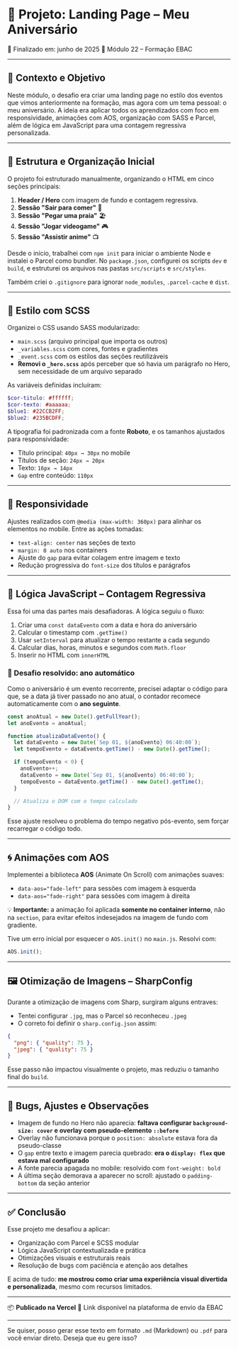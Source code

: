 # 📘 Projeto: Landing Page – Meu Aniversário

📅 Finalizado em: junho de 2025
🎯 Módulo 22 – Formação EBAC

---

## 🧠 Contexto e Objetivo

Neste módulo, o desafio era criar uma landing page no estilo dos eventos que vimos anteriormente na formação, mas agora com um tema pessoal: o meu aniversário. A ideia era aplicar todos os aprendizados com foco em responsividade, animações com AOS, organização com SASS e Parcel, além de lógica em JavaScript para uma contagem regressiva personalizada.

---

## 🧱 Estrutura e Organização Inicial

O projeto foi estruturado manualmente, organizando o HTML em cinco seções principais:

1. **Header / Hero** com imagem de fundo e contagem regressiva.
2. **Sessão "Sair para comer"** 🍔
3. **Sessão "Pegar uma praia"** 🏖️
4. **Sessão "Jogar videogame"** 🎮
5. **Sessão "Assistir anime"** 📺

Desde o início, trabalhei com `npm init` para iniciar o ambiente Node e instalei o Parcel como bundler. No `package.json`, configurei os scripts `dev` e `build`, e estruturei os arquivos nas pastas `src/scripts` e `src/styles`.

Também criei o `.gitignore` para ignorar `node_modules`, `.parcel-cache` e `dist`.

---

## 🎨 Estilo com SCSS

Organizei o CSS usando SASS modularizado:

* `main.scss` (arquivo principal que importa os outros)
* `_variables.scss` com cores, fontes e gradientes
* `_event.scss` com os estilos das seções reutilizáveis
* **Removi o `_hero.scss`** após perceber que só havia um parágrafo no Hero, sem necessidade de um arquivo separado

As variáveis definidas incluíram:

```scss
$cor-titulo: #ffffff;
$cor-texto: #aaaaaa;
$blue1: #22CCB2FF;
$blue2: #235BCDFF;
```

A tipografia foi padronizada com a fonte **Roboto**, e os tamanhos ajustados para responsividade:

* Título principal: `40px → 30px` no mobile
* Títulos de seção: `24px → 20px`
* Texto: `16px → 14px`
* `Gap` entre conteúdo: `110px`

---

## 📏 Responsividade

Ajustes realizados com `@media (max-width: 360px)` para alinhar os elementos no mobile. Entre as ações tomadas:

* `text-align: center` nas seções de texto
* `margin: 0 auto` nos containers
* Ajuste do `gap` para evitar colagem entre imagem e texto
* Redução progressiva do `font-size` dos títulos e parágrafos

---

## 🧠 Lógica JavaScript – Contagem Regressiva

Essa foi uma das partes mais desafiadoras. A lógica seguiu o fluxo:

1. Criar uma `const dataEvento` com a data e hora do aniversário
2. Calcular o timestamp com `.getTime()`
3. Usar `setInterval` para atualizar o tempo restante a cada segundo
4. Calcular dias, horas, minutos e segundos com `Math.floor`
5. Inserir no HTML com `innerHTML`

### 🧩 Desafio resolvido: ano automático

Como o aniversário é um evento recorrente, precisei adaptar o código para que, se a data já tiver passado no ano atual, o contador recomece automaticamente com o **ano seguinte**.

```js
const anoAtual = new Date().getFullYear();
let anoEvento = anoAtual;

function atualizaDataEvento() {
  let dataEvento = new Date(`Sep 01, ${anoEvento} 06:40:00`);
  let tempoEvento = dataEvento.getTime() - new Date().getTime();

  if (tempoEvento < 0) {
    anoEvento++;
    dataEvento = new Date(`Sep 01, ${anoEvento} 06:40:00`);
    tempoEvento = dataEvento.getTime() - new Date().getTime();
  }

  // Atualiza o DOM com o tempo calculado
}
```

Esse ajuste resolveu o problema do tempo negativo pós-evento, sem forçar recarregar o código todo.

---

## 🌀 Animações com AOS

Implementei a biblioteca **AOS** (Animate On Scroll) com animações suaves:

* `data-aos="fade-left"` para sessões com imagem à esquerda
* `data-aos="fade-right"` para sessões com imagem à direita

💡 **Importante:** a animação foi aplicada **somente no container interno**, não na `section`, para evitar efeitos indesejados na imagem de fundo com gradiente.

Tive um erro inicial por esquecer o `AOS.init()` no `main.js`. Resolvi com:

```js
AOS.init();
```

---

## 🖼️ Otimização de Imagens – SharpConfig

Durante a otimização de imagens com Sharp, surgiram alguns entraves:

* Tentei configurar `.jpg`, mas o Parcel só reconheceu `.jpeg`
* O correto foi definir o `sharp.config.json` assim:

```json
{
  "png": { "quality": 75 },
  "jpeg": { "quality": 75 }
}
```

Esse passo não impactou visualmente o projeto, mas reduziu o tamanho final do `build`.

---

## 🧩 Bugs, Ajustes e Observações

* Imagem de fundo no Hero não aparecia: **faltava configurar `background-size: cover` e overlay com pseudo-elemento `::before`**
* Overlay não funcionava porque o `position: absolute` estava fora da pseudo-classe
* O `gap` entre texto e imagem parecia quebrado: **era o `display: flex` que estava mal configurado**
* A fonte parecia apagada no mobile: resolvido com `font-weight: bold`
* A última seção demorava a aparecer no scroll: ajustado o `padding-bottom` da seção anterior

---

## ✅ Conclusão

Esse projeto me desafiou a aplicar:

* Organização com Parcel e SCSS modular
* Lógica JavaScript contextualizada e prática
* Otimizações visuais e estruturais reais
* Resolução de bugs com paciência e atenção aos detalhes

E acima de tudo: **me mostrou como criar uma experiência visual divertida e personalizada**, mesmo com recursos limitados.

---

📦 **Publicado na Vercel**
🔗 Link disponível na plataforma de envio da EBAC

---

Se quiser, posso gerar esse texto em formato `.md` (Markdown) ou `.pdf` para você enviar direto. Deseja que eu gere isso?
